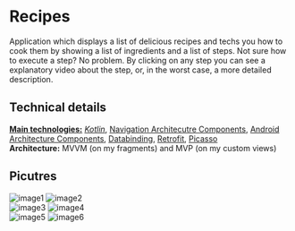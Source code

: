 # Recipes
Application which displays a list of delicious recipes and techs you how to cook them by showing a list of ingredients and a list of steps. Not sure how to execute a step? No problem. By clicking on any step you can see a explanatory video about the step, or, in the worst case, a more detailed description.

## Technical details
<b><u>Main technologies:</u></b> [<i>Kotlin</i>](https://kotlinlang.org/), [Navigation Architecutre Components](https://developer.android.com/guide/navigation/navigation-getting-started), [Android Architecture Components](https://developer.android.com/topic/libraries/architecture), [Databinding](https://developer.android.com/topic/libraries/data-binding), [Retrofit](https://square.github.io/retrofit/), [Picasso](https://square.github.io/picasso/)</br>
<b>Architecture:</b> MVVM (on my fragments) and MVP (on my custom views)

## Picutres
![image1](https://user-images.githubusercontent.com/6085389/60217302-cd3b7480-9842-11e9-9e30-305d7bfa525f.png)
![image2](https://user-images.githubusercontent.com/6085389/60217303-ce6ca180-9842-11e9-9960-a652eb0f35b8.png) </br>
![image3](https://user-images.githubusercontent.com/6085389/60217305-cf053800-9842-11e9-9ce3-ff286370eeba.png)
![image4](https://user-images.githubusercontent.com/6085389/60217309-d0366500-9842-11e9-97b0-7922e09a8ae9.png) </br>
![image5](https://user-images.githubusercontent.com/6085389/60217311-d0cefb80-9842-11e9-88a1-682628af7301.png)
![image6](https://user-images.githubusercontent.com/6085389/60217314-d1679200-9842-11e9-82d6-edcb891dbb1b.png)
